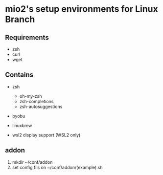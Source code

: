 # mio2's setup environments for Linux Branch

## Requirements
- zsh
- curl
- wget

## Contains
- zsh
    - oh-my-zsh
    - zsh-completions
    - zsh-autosuggestions
- byobu
- linuxbrew

- wsl2 display support (WSL2 only)

## addon
1. mkdir ~/conf/addon
2. set config fils on ~/conf/addon/(example).sh
